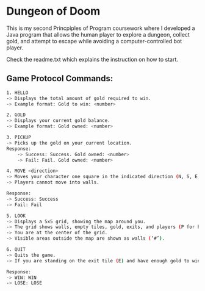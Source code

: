 # Dungeon of Doom  

This is my second Princpiples of Program coursework  where I developed a Java program that allows the human player to explore a dungeon, collect gold, and attempt to escape while avoiding a computer-controlled bot player. 

Check the readme.txt which explains the instruction on how to start.


## Game Protocol Commands:



```bash
1. HELLO
-> Displays the total amount of gold required to win.
-> Example format: Gold to win: <number>
```
```bash
2. GOLD
-> Displays your current gold balance.
-> Example format: Gold owned: <number>
```
```bash
3. PICKUP
-> Picks up the gold on your current location.
Response:
    -> Success: Success. Gold owned: <number>
    -> Fail: Fail. Gold owned: <number>
```
```bash
4. MOVE <direction>
-> Moves your character one square in the indicated direction (N, S, E, or W).
-> Players cannot move into walls.

Response:
-> Success: Success
-> Fail: Fail

```
```bash
5. LOOK
-> Displays a 5x5 grid, showing the map around you.
-> The grid shows walls, empty tiles, gold, exits, and players (P for human, B for bot).
-> You are at the center of the grid.
-> Visible areas outside the map are shown as walls (‘#’).
```
```bash
6. QUIT
-> Quits the game.
-> If you are standing on the exit tile (E) and have enough gold to win, you win the game.

Response:
-> WIN: WIN
-> LOSE: LOSE

```

